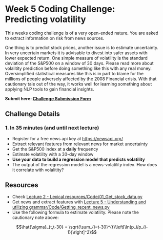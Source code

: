 # Week 5 Coding Challenge: Predicting volatility

This weeks coding challenge is of a very open-ended nature. You are asked to extract information on risk from news sources. 

One thing is to predict stock prices, another issue is to estimate uncertainty. In very uncertain markets it is advisable to divest into safer assets with lower expected return. One simple measure of volatility is the standard deviation of the S&P500 on a window of 30 days. Please read more about volalitity prediction before doing something like this with any real money. Oversimplified statistical measures like this is in part to blame for the millions of people adversely affected by the 2008 Financial crisis. With that cautionary tale out of the way, it works well for learning something about applying NLP tools to gain financial insights.

**Submit here: [Challenge Submission Form](https://forms.gle/WmSEkZn8WH1fiDjE6)**

## Challenge Details

### 1. In 35 minutes (and until next lecture)

- Register for a free news api key at https://newsapi.org/
- Extract relevant features from relevant news for market uncertainty 
- Get the S&P500 index at a **daily** frequency
- Estimate volatility with a 30-day window 
- **Use your data to build a regression model that predicts volatility**
- The output of the regression model is a news-volatility index. How does it correlate with volalitity?

## Resources
- Check [Lecture 2 - Lexical resources/Code/01_Get_stock_data.py](https://github.com/christianvedels/News_and_Market_Sentiment_Analytics/blob/main/Lecture%202%20-%20Lexical%20resources/Code/01_Get_stock_data.py)  
- Get news and extract features with [Lecture 5 - Understanding and utilizing grammar/Code/Getting_recent_news.py](https://github.com/christianvedels/News_and_Market_Sentiment_Analytics/blob/main/Lecture%205%20-%20Understanding%20and%20utilizing%20grammar/Code/Getting_recent_news.py)  
- Use the following formula to estimate volatility. Please note the cautionary note above:

$$\hat{\sigma}_{t,t-30} = \sqrt{\sum_{i=t-30}^{t}\left[\ln(p_i/p_{i-1})\right]^2}$$